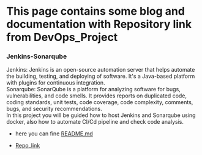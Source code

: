 # This page contains some blog and documentation with Repository link from DevOps_Project

### Jenkins-Sonarqube  
Jenkins: Jenkins is an open-source automation server that helps automate the building, testing, and deploying of software. It's a Java-based platform with plugins for continuous integration.  
Sonarqube: SonarQube is a platform for analyzing software for bugs, vulnerabilities, and code smells. It provides reports on duplicated code, coding standards, unit tests, code coverage, code complexity, comments, bugs, and security recommendations.  
In this project you will be guided how to host Jenkins and Sonarqube using docker, also how to automate CI/Cd pipeline and check code analysis.

* here you can fine [README.md](https://github.com/botlaram/devops_projects/blob/jenkins-sonarqube/README.md)

* [Repo_link](https://github.com/botlaram/devops_projects/blob/jenkins-sonarqube/)